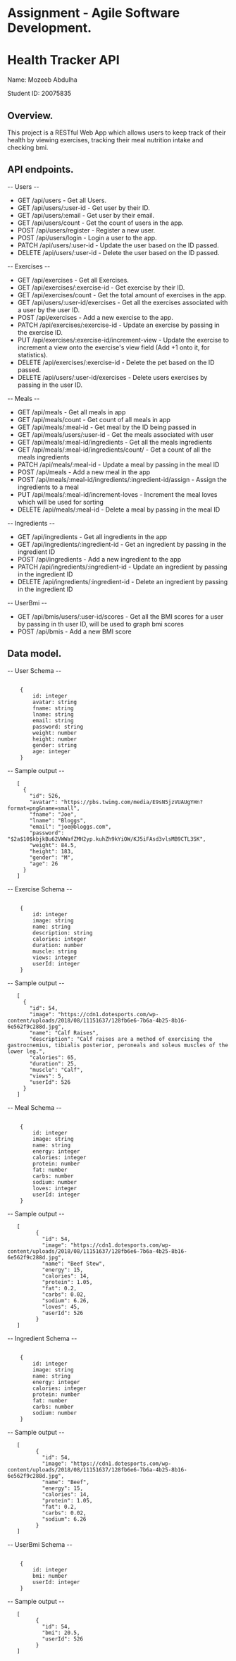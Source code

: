 # Assignment - Agile Software Development.

# Health Tracker API

Name: Mozeeb Abdulha

Student ID: 20075835

## Overview.

This project is a RESTful Web App which allows users to keep track of their health by viewing exercises, tracking their meal nutrition intake and checking bmi.

## API endpoints.

-- Users --

+ GET /api/users - Get all Users.
+ GET /api/users/:user-id - Get user by their ID. 
+ GET /api/users/:email - Get user by their email.
+ GET /api/users/count - Get the count of users in the app.
+ POST /api/users/register - Register a new user.
+ POST /api/users/login - Login a user to the app.
+ PATCH /api/users/:user-id - Update the user based on the ID passed.
+ DELETE /api/users/:user-id - Delete the user based on the ID passed.

-- Exercises --
+ GET /api/exercises - Get all Exercises.
+ GET /api/exercises/:exercise-id - Get exercise by their ID.
+ GET /api/exercises/count - Get the total amount of exercises in the app.
+ GET /api/users/:user-id/exercises - Get all the exercises associated with a user by the user ID.
+ POST /api/exercises - Add a new exercise to the app.
+ PATCH /api/exercises/:exercise-id - Update an exercise by passing in the exercise ID.
+ PUT /api/exercises/:exercise-id/increment-view - Update the exercise to increment a view onto the exercise's view field (Add +1 onto it, for statistics).
+ DELETE /api/exercises/:exercise-id - Delete the pet based on the ID passed.
+ DELETE /api/users/:user-id/exercises - Delete users exercises by passing in the user ID.

-- Meals --
+ GET /api/meals - Get all meals in app
+ GET /api/meals/count - Get count of all meals in app
+ GET /api/meals/:meal-id - Get meal by the ID being passed in
+ GET /api/meals/users/:user-id - Get the meals associated with user
+ GET /api/meals/:meal-id/ingredients - Get all the meals ingredients
+ GET /api/meals/:meal-id/ingredients/count/ - Get a count of all the meals ingredients
+ PATCH /api/meals/:meal-id - Update a meal by passing in the meal ID
+ POST /api/meals - Add a new meal in the app
+ POST /api/meals/:meal-id/ingredients/:ingredient-id/assign - Assign the ingredients to a meal
+ PUT /api/meals/:meal-id/increment-loves - Increment the meal loves which will be used for sorting
+ DELETE /api/meals/:meal-id - Delete a meal by passing in the meal ID

-- Ingredients --
+ GET /api/ingredients - Get all ingredients in the app
+ GET /api/ingredients/:ingredient-id - Get an ingredient by passing in the ingredient ID
+ POST /api/ingredients - Add a new ingredient to the app
+ PATCH /api/ingredients/:ingredient-id - Update an ingredient by passing in the ingredient ID
+ DELETE /api/ingredients/:ingredient-id - Delete an ingredient by passing in the ingredient ID

-- UserBmi --
+ GET /api/bmis/users/:user-id/scores - Get all the BMI scores for a user by passing in th user ID, will be used to graph bmi scores
+ POST /api/bmis - Add a new BMI score

## Data model.

-- User Schema --

~~~

    {
        id: integer
        avatar:	string
        fname: string
        lname: string
        email: string
        password: string
        weight:	number
        height:	number
        gender:	string
        age: integer
    }

~~~

-- Sample output --

 ~~~
    [
      {
        "id": 526,
        "avatar": "https://pbs.twimg.com/media/E9sN5jzVUAUgYHn?format=png&name=small",
        "fname": "Joe",
        "lname": "Bloggs",
        "email": "joe@bloggs.com",
        "password": "$2a$10$kbjkBu62VWWafZMH2yp.kuhZh9kYiOW/KJ5iFAsd3vlsMB9CTL3SK",
        "weight": 84.5,
        "height": 183,
        "gender": "M",
        "age": 26
      }
    ]
 ~~~

-- Exercise Schema --

~~~

    {
        id:	integer
        image: string
        name: string
        description: string
        calories: integer
        duration: number
        muscle:	string
        views: integer
        userId:	integer
    }

~~~

-- Sample output --

 ~~~
    [
      {
        "id": 54,
        "image": "https://cdn1.dotesports.com/wp-content/uploads/2018/08/11151637/128fb6e6-7b6a-4b25-8b16-6e562f9c288d.jpg",
        "name": "Calf Raises",
        "description": "Calf raises are a method of exercising the gastrocnemius, tibialis posterior, peroneals and soleus muscles of the lower leg.",
        "calories": 65,
        "duration": 25,
        "muscle": "Calf",
        "views": 5,
        "userId": 526
      }
    ]
 ~~~

-- Meal Schema --

~~~

    {
        id: integer
        image: string
        name: string
        energy: integer
        calories: integer
        protein: number
        fat: number
        carbs: number
        sodium: number
        loves: integer
        userId: integer
    }

~~~

-- Sample output --

 ~~~
    [
          {
            "id": 54,
            "image": "https://cdn1.dotesports.com/wp-content/uploads/2018/08/11151637/128fb6e6-7b6a-4b25-8b16-6e562f9c288d.jpg",
            "name": "Beef Stew",
            "energy": 15,
            "calories": 14,
            "protein": 1.05,
            "fat": 0.2,
            "carbs": 0.02,
            "sodium": 6.26,
            "loves": 45,
            "userId": 526
          }
    ]
 ~~~

-- Ingredient Schema --

~~~

    {
        id: integer
        image: string
        name: string
        energy: integer
        calories: integer
        protein: number
        fat: number
        carbs: number
        sodium: number         
    }

~~~

-- Sample output --

 ~~~
    [
          {
            "id": 54,
            "image": "https://cdn1.dotesports.com/wp-content/uploads/2018/08/11151637/128fb6e6-7b6a-4b25-8b16-6e562f9c288d.jpg",
            "name": "Beef",
            "energy": 15,
            "calories": 14,
            "protein": 1.05,
            "fat": 0.2,
            "carbs": 0.02,
            "sodium": 6.26
          }
    ]
 ~~~

-- UserBmi Schema --

~~~

    {
        id: integer
        bmi: number
        userId: integer
    }

~~~

-- Sample output --

 ~~~
    [
          {
            "id": 54,
            "bmi": 20.5,
            "userId": 526
          }
    ]
 ~~~